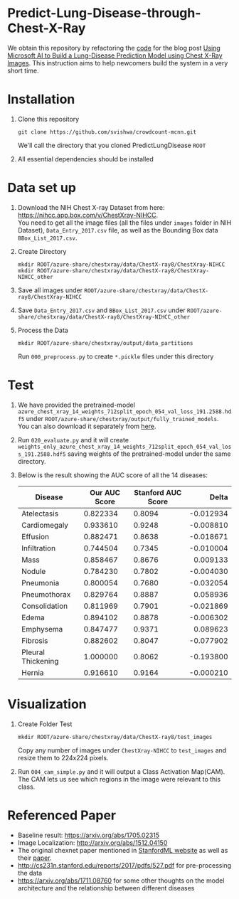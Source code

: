 # Predict-Lung-Disease-through-Chest-X-Ray
We obtain this repository by refactoring the [code](https://github.com/Azure/AzureChestXRay) for the blog post [Using Microsoft AI to Build a Lung-Disease Prediction Model using Chest X-Ray Images](https://blogs.technet.microsoft.com/machinelearning/2018/03/07/using-microsoft-ai-to-build-a-lung-disease-prediction-model-using-chest-x-ray-images/). This instruction aims to help newcomers build the system in a very short time.   
# Installation
1. Clone this repository
   ```Shell
   git clone https://github.com/svishwa/crowdcount-mcnn.git
   ```
   We'll call the directory that you cloned PredictLungDisease `ROOT`  
  
2. All essential dependencies should be installed  
# Data set up
1. Download the NIH Chest X-ray Dataset from here:  
   https://nihcc.app.box.com/v/ChestXray-NIHCC.  
   You need to get all the image files (all the files under `images` folder in NIH Dataset), `Data_Entry_2017.csv` file, as well as the      Bounding Box data `BBox_List_2017.csv`.  

2. Create Directory 
   ```Shell
   mkdir ROOT/azure-share/chestxray/data/ChestX-ray8/ChestXray-NIHCC
   mkdir ROOT/azure-share/chestxray/data/ChestX-ray8/ChestXray-NIHCC_other
   ```  
3. Save all images under `ROOT/azure-share/chestxray/data/ChestX-ray8/ChestXray-NIHCC`  

4. Save `Data_Entry_2017.csv` and `BBox_List_2017.csv` under `ROOT/azure-share/chestxray/data/ChestX-ray8/ChestXray-NIHCC_other`  

5. Process the Data
   ```Shell
   mkdir ROOT/azure-share/chestxray/output/data_partitions
   ```  
   Run `000_preprocess.py` to create `*.pickle` files under this directory 
# Test  
1. We have provided the pretrained-model `azure_chest_xray_14_weights_712split_epoch_054_val_loss_191.2588.hdf5` under `ROOT/azure-share/chestxray/output/fully_trained_models`. You can also download it separately from [here](https://chestxray.blob.core.windows.net/chestxraytutorial/tutorial_xray/chexray_14_weights_712split_epoch_054_val_loss_191.2588.hdf5).  

2. Run `020_evaluate.py` and it will create `weights_only_azure_chest_xray_14_weights_712split_epoch_054_val_loss_191.2588.hdf5` saving weights of the pretrained-model under the same directory.

3. Below is the result showing the AUC score of all the 14 diseases:  

   | Disease            | Our AUC Score    | Stanford AUC Score | Delta     
   |--------------------|------------------|--------------------|-----------:
   | Atelectasis        | 0.822334         | 0.8094             | -0.012934 
   | Cardiomegaly       | 0.933610         | 0.9248             | -0.008810 
   | Effusion           | 0.882471         | 0.8638             | -0.018671 
   | Infiltration       | 0.744504         | 0.7345             | -0.010004 
   | Mass               | 0.858467         | 0.8676             |  0.009133 
   | Nodule             | 0.784230         | 0.7802             | -0.004030 
   | Pneumonia          | 0.800054         | 0.7680             | -0.032054 
   | Pneumothorax       | 0.829764         | 0.8887             |  0.058936 
   | Consolidation      | 0.811969         | 0.7901             | -0.021869 
   | Edema              | 0.894102         | 0.8878             | -0.006302 
   | Emphysema          | 0.847477         | 0.9371             |  0.089623
   | Fibrosis           | 0.882602         | 0.8047             | -0.077902 
   | Pleural Thickening | 1.000000         | 0.8062             | -0.193800 
   | Hernia             | 0.916610         | 0.9164             | -0.000210   
   
# Visualization    
1. Create Folder Test
   ```Shell
   mkdir ROOT/azure-share/chestxray/data/ChestX-ray8/test_images
   ```  
   Copy any number of images under `ChestXray-NIHCC` to `test_images` and resize them to 224x224 pixels.  

2. Run `004_cam_simple.py` and it will output a Class Activation Map(CAM). The CAM lets us see which regions in the image were relevant to this class.  

# Referenced Paper  
- Baseline result: https://arxiv.org/abs/1705.02315
- Image Localization: http://arxiv.org/abs/1512.04150   
- The original chexnet paper mentioned in [StanfordML website](https://stanfordmlgroup.github.io/projects/chexnet/) as well as their [paper](https://arxiv.org/abs/1711.05225).
- http://cs231n.stanford.edu/reports/2017/pdfs/527.pdf for pre-processing the data
- https://arxiv.org/abs/1711.08760 for some other thoughts on the model architecture and the relationship between different diseases
 

